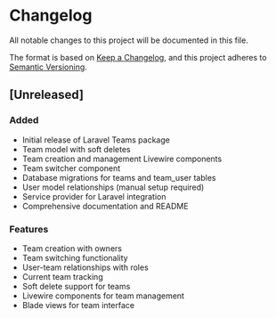 # Changelog

All notable changes to this project will be documented in this file.

The format is based on [Keep a Changelog](https://keepachangelog.com/en/1.0.0/),
and this project adheres to [Semantic Versioning](https://semver.org/spec/v2.0.0.html).

## [Unreleased]

### Added
- Initial release of Laravel Teams package
- Team model with soft deletes
- Team creation and management Livewire components
- Team switcher component
- Database migrations for teams and team_user tables
- User model relationships (manual setup required)
- Service provider for Laravel integration
- Comprehensive documentation and README

### Features
- Team creation with owners
- Team switching functionality
- User-team relationships with roles
- Current team tracking
- Soft delete support for teams
- Livewire components for team management
- Blade views for team interface 